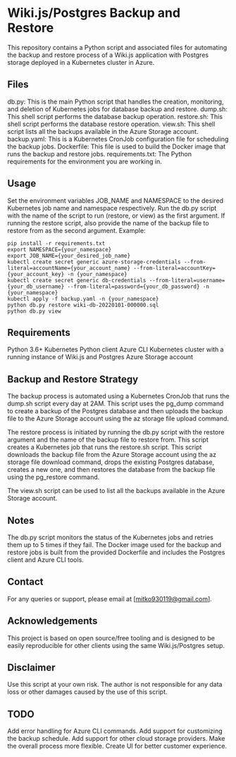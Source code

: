 # Wiki.js/Postgres Backup and Restore
This repository contains a Python script and associated files for automating the backup and restore process of a Wiki.js application with Postgres storage deployed in a Kubernetes cluster in Azure.

## Files
db.py: This is the main Python script that handles the creation, monitoring, and deletion of Kubernetes jobs for database backup and restore.
dump.sh: This shell script performs the database backup operation.
restore.sh: This shell script performs the database restore operation.
view.sh: This shell script lists all the backups available in the Azure Storage account.
backup.yaml: This is a Kubernetes CronJob configuration file for scheduling the backup jobs.
Dockerfile: This file is used to build the Docker image that runs the backup and restore jobs.
requirements.txt: The Python requirements for the environment you are working in.
## Usage
Set the environment variables JOB_NAME and NAMESPACE to the desired Kubernetes job name and namespace respectively.
Run the db.py script with the name of the script to run (restore, or view) as the first argument. If running the restore script, also provide the name of the backup file to restore from as the second argument.
Example:
```
pip install -r requirements.txt
export NAMESPACE={your_namespace}
export JOB_NAME={your_desired_job_name}
kubectl create secret generic azure-storage-credentials --from-literal=accountName={your_account_name} --from-literal=accountKey={your_account_key} -n {your_namespace}
kubectl create secret generic db-credentials --from-literal=username={your_db_username} --from-literal=password={your_db_password} -n {your_namespace}
kubectl apply -f backup.yaml -n {your_namespace}
python db.py restore wiki-db-20220101-000000.sql
python db.py view
```
## Requirements
Python 3.6+
Kubernetes Python client
Azure CLI
Kubernetes cluster with a running instance of Wiki.js and Postgres
Azure Storage account
## Backup and Restore Strategy
The backup process is automated using a Kubernetes CronJob that runs the dump.sh script every day at 2AM. This script uses the pg_dump command to create a backup of the Postgres database and then uploads the backup file to the Azure Storage account using the az storage file upload command.

The restore process is initiated by running the db.py script with the restore argument and the name of the backup file to restore from. This script creates a Kubernetes job that runs the restore.sh script. This script downloads the backup file from the Azure Storage account using the az storage file download command, drops the existing Postgres database, creates a new one, and then restores the database from the backup file using the pg_restore command.

The view.sh script can be used to list all the backups available in the Azure Storage account.

## Notes
The db.py script monitors the status of the Kubernetes jobs and retries them up to 5 times if they fail.
The Docker image used for the backup and restore jobs is built from the provided Dockerfile and includes the Postgres client and Azure CLI tools.

## Contact
For any queries or support, please email at [mitko930119@gmail.com].

## Acknowledgements
This project is based on open source/free tooling and is designed to be easily reproducible for other clients using the same Wiki.js/Postgres setup.

## Disclaimer
Use this script at your own risk. The author is not responsible for any data loss or other damages caused by the use of this script.

## TODO
Add error handling for Azure CLI commands.
Add support for customizing the backup schedule.
Add support for other cloud storage providers.
Make the overall process more flexible.
Create UI for better customer experience.
